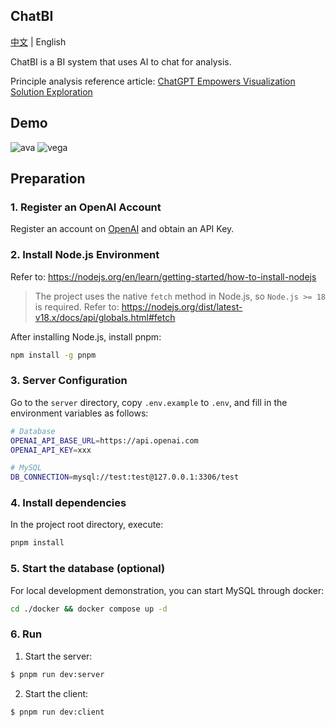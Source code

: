 ## ChatBI

[中文](README.md) | English

ChatBI is a BI system that uses AI to chat for analysis.

Principle analysis reference article: [ChatGPT Empowers Visualization Solution Exploration](https://zhuanlan.zhihu.com/p/631013261)


## Demo

![ava](./demos/ava.png)
![vega](./demos/vega.png)

## Preparation

### 1. Register an OpenAI Account

Register an account on [OpenAI](https://openai.com/) and obtain an API Key.

### 2. Install Node.js Environment

Refer to: https://nodejs.org/en/learn/getting-started/how-to-install-nodejs

> The project uses the native `fetch` method in Node.js, so `Node.js >= 18` is required. Refer to: https://nodejs.org/dist/latest-v18.x/docs/api/globals.html#fetch

After installing Node.js, install pnpm:

```bash
npm install -g pnpm
```

### 3. Server Configuration


Go to the `server` directory, copy `.env.example` to `.env`, and fill in the environment variables as follows:
  
```bash
# Database
OPENAI_API_BASE_URL=https://api.openai.com
OPENAI_API_KEY=xxx

# MySQL
DB_CONNECTION=mysql://test:test@127.0.0.1:3306/test
```

### 4. Install dependencies

In the project root directory, execute:
  
```bash
pnpm install
```

### 5. Start the database (optional)

For local development demonstration, you can start MySQL through docker:

```bash
cd ./docker && docker compose up -d
```

### 6. Run

1. Start the server:

```bash
$ pnpm run dev:server
```

2. Start the client:

```bash
$ pnpm run dev:client
```
